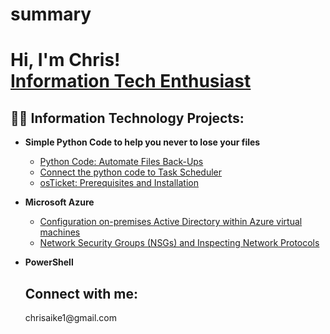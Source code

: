 # summary
<h1>Hi, I'm Chris! <br/><a href="https://github.com/aikechris">Information Tech Enthusiast</a> <a href="https://www.linkedin.com/in/chrisaike/"></a> <a><Teacher</a></h1>

<h2>👨‍💻 Information Technology Projects:</h2>

- <b>Simple Python Code to help you never to lose your files</b>
  - [Python Code: Automate Files Back-Ups](https://github.com/chrisaike/backupfiles.py)
  - [Connect the python code to Task Scheduler](https://github.com/chrisaike/Windows_Task_Scheduler_Procedure)
  - [osTicket: Prerequisites and Installation](https://github.com/chrisaike/prerequisites-and-installation)
- <b>Microsoft Azure</b>
  - [Configuration on-premises Active Directory within Azure virtual machines](https://github.com/aikechris/configure-ad) 
  - [Network Security Groups (NSGs) and Inspecting Network Protocols](https://github.com/aikechris/azure-network-protocols)
- <b>PowerShell</b>
  
  <h2>Connect with me: </h2>
  chrisaike1@gmail.com
  
  [linkedin]: https://linkedin.com/in/chrisaike
